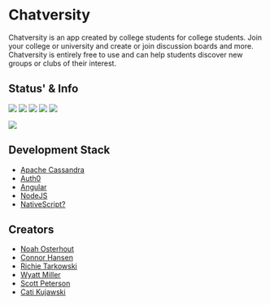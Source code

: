 # Chatversity

Chatversity is an app created by college students for college students. Join your college or university and create or join discussion boards and more. Chatversity is entirely free to use and can help students discover new groups or clubs of their interest.

## Status' & Info

![](https://img.shields.io/github/issues/chatversity/Chatversity.svg) ![](https://img.shields.io/github/forks/chatversity/Chatversity.svg) ![](https://img.shields.io/github/stars/chatversity/Chatversity.svg) ![](https://img.shields.io/github/stars/chatversity/Chatversity.svg) ![](https://img.shields.io/github/license/chatversity/Chatversity.svg)

![](https://img.shields.io/github/commit-activity/m/chatversity/Chatversity.svg)


## Development Stack

 - [Apache Cassandra](http://cassandra.apache.org/)
 - [Auth0](https://auth0.com/)
 - [Angular](https://angular.io)
 - [NodeJS](https://nodejs.org/)
 - [NativeScript?](https://nativescript.org)


## Creators

 - [Noah Osterhout]()
 - [Connor Hansen]()
 - [Richie Tarkowski]()
 - [Wyatt Miller]()
 - [Scott Peterson]()
 - [Cati Kujawski]()
